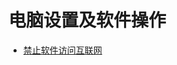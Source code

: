 # 电脑设置及软件操作
- [禁止软件访问互联网](https://baiyunju.cc/5217#:~:text=windows%207%2F10%2F11%20%E7%A6%81%E6%AD%A2%E8%BD%AF%E4%BB%B6%E5%BA%94%E7%94%A8%E8%81%94%E7%BD%91%E7%9A%84%E4%B8%89%E4%B8%AA%E6%96%B9%E6%B3%95%201,%E6%96%B9%E6%B3%95%E4%B8%80%E3%80%81%E4%BD%BF%E7%94%A8360%E6%B5%81%E9%87%8F%E9%98%B2%E7%81%AB%E5%A2%99%E5%B7%A5%E5%85%B7%E7%A6%81%E6%AD%A2%E8%BD%AF%E4%BB%B6%E8%AE%BF%E9%97%AE%E7%BD%91%E7%BB%9C%202%20%E6%96%B9%E6%B3%95%E4%BA%8C%E3%80%81%E4%BD%BF%E7%94%A8windows%E9%98%B2%E7%81%AB%E5%A2%99%E7%A6%81%E6%AD%A2%E8%BD%AF%E4%BB%B6%E8%81%94%E7%BD%91%203%20%E6%96%B9%E6%B3%95%E4%B8%89%E3%80%81%E6%96%B0%E5%BB%BA%E5%87%BA%E7%AB%99%E8%A7%84%E5%88%99%E7%A6%81%E6%AD%A2%E8%BD%AF%E4%BB%B6%E5%BA%94%E7%94%A8%E8%81%94%E7%BD%91)
